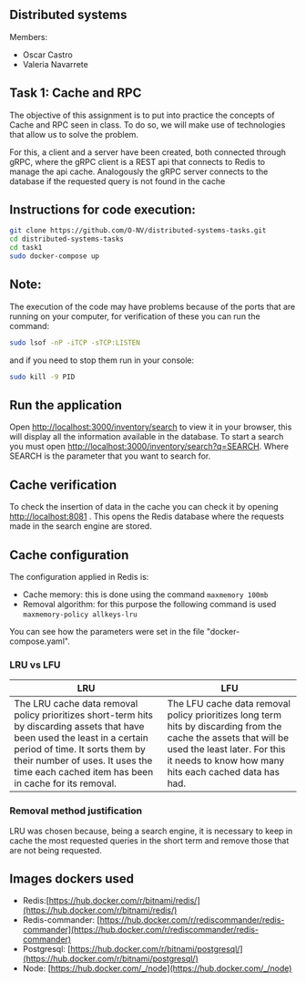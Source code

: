 ## Distributed systems 

Members:
- Oscar Castro
- Valeria Navarrete

## Task 1: Cache and RPC

The objective of this assignment is to put into practice the concepts of Cache and RPC seen in class. To do so, we will make use of technologies that allow us to solve the problem.

For this, a client and a server have been created, both connected through gRPC, where the gRPC client is a REST api that connects to Redis to manage the api cache. Analogously the gRPC server connects to the database if the requested query is not found in the cache


## Instructions for code execution:
```bash
git clone https://github.com/O-NV/distributed-systems-tasks.git
cd distributed-systems-tasks
cd task1
sudo docker-compose up
```

## Note:
The execution of the code may have problems because of the ports that are running on your computer, for verification of these you can run the command:
```bash
sudo lsof -nP -iTCP -sTCP:LISTEN
```
and if you need to stop them run in your console: 
```bash
sudo kill -9 PID
```

## Run the application
Open [http://localhost:3000/inventory/search](http://localhost:3000/inventory/search) to view it in your browser, this will display all the information available in the database. To start a search you must open [http://localhost:3000/inventory/search?q=SEARCH](http://localhost:3000/inventory/search?q=SEARCH). Where SEARCH is the parameter that you want to search for.

## Cache verification
To check the insertion of data in the cache you can check it by opening [http://localhost:8081](http://localhost:8081) . This opens the Redis database where the requests made in the search engine are stored.

## Cache configuration
The configuration applied in Redis is:

- Cache memory: this is done using the command ```maxmemory 100mb```
- Removal algorithm: for this purpose the following command is used ```maxmemory-policy allkeys-lru```

You can see how the parameters were set in the file "docker-compose.yaml". 

### LRU vs LFU

LRU  | LFU
------------- | -------------
The LRU cache data removal policy prioritizes short-term hits by discarding assets that have been used the least in a certain period of time. It sorts them by their number of uses. It uses the time each cached item has been in cache for its removal. | The LFU cache data removal policy prioritizes long term hits by discarding from the cache the assets that will be used the least later. For this it needs to know how many hits each cached data has had.

### Removal method justification

LRU was chosen because, being a search engine, it is necessary to keep in cache the most requested queries in the short term and remove those that are not being requested.

## Images dockers used
- Redis:[https://hub.docker.com/r/bitnami/redis/](https://hub.docker.com/r/bitnami/redis/)
- Redis-commander: [https://hub.docker.com/r/rediscommander/redis-commander](https://hub.docker.com/r/rediscommander/redis-commander)
- Postgresql: [https://hub.docker.com/r/bitnami/postgresql/](https://hub.docker.com/r/bitnami/postgresql/)
- Node: [https://hub.docker.com/_/node](https://hub.docker.com/_/node)
